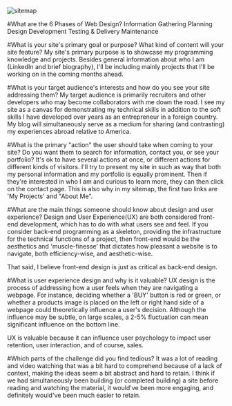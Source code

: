 ![sitemap](/imgs/site-map.jpg)

#What are the 6 Phases of Web Design?
Information Gathering
Planning
Design
Development
Testing & Delivery
Maintenance

#What is your site's primary goal or purpose? What kind of content will your site feature?
My site's primary purpose is to showcase my programming knowledge and projects. Besides general information about who I am (LinkedIn and brief biography), I'll be including mainly projects that I'll be working on in the coming months ahead.

#What is your target audience's interests and how do you see your site addressing them?
My target audience is primarily recruiters and other developers who may become collaborators with me down the road. I see my site as a canvas for demonstrating my technical skills in addition to the soft skills I have developed over years as an entrepreneur in a foreign country. My blog will simultaneously serve as a medium for sharing (and contrasting) my experiences abroad relative to America.

#What is the primary "action" the user should take when coming to your site? Do you want them to search for information, contact you, or see your portfolio? It's ok to have several actions at once, or different actions for different kinds of visitors.
I'll try to present my site in such as way that both my personal information and my portfolio is equally prominent. Then if they're interested in who I am and curious to learn more, they can then click on the contact page. This is also why in my sitemap, the first two links are 'My Projects' and "About Me".

#What are the main things someone should know about design and user experience?
Design and User Experience(UX) are both considered front-end development, which has to do with what users see and feel. If you consider back-end programming as a skeleton, providing the infrastructure for the technical functions of a project, then front-end would be the aesthetics and 'muscle-finesse' that dictates how pleasant a website is to navigate, both efficiency-wise, and aesthetic-wise.

That said, I believe front-end design is just as critical as back-end design.

#What is user experience design and why is it valuable?
UX design is the process of addressing how a user feels when they are navigating a webpage. For instance, deciding whether a 'BUY' button is red or green, or whether a products image is placed on the left or right hand side of a webpage could theoretically influence a user's decision. Although the influence may be subtle, on large scales, a 2-5% fluctuation can mean significant influence on the bottom line.

UX is valuable because it can influence user psychology to impact user retention, user interaction, and of course, sales.

#Which parts of the challenge did you find tedious?
It was a lot of reading and video watching that was a bit hard to comprehend because of a lack of context, making the ideas seem a bit abstract and hard to retain. I think if we had simultaneously been building (or completed building) a site before reading and watching the material, it would've been more engaging, and definitely would've been much easier to retain.